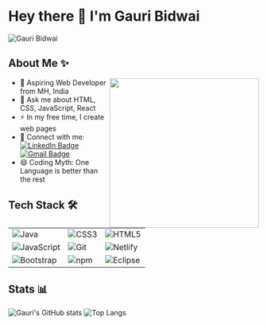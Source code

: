 # Hey there :wave: I'm Gauri Bidwai
![Gauri Bidwai](https://user-images.githubusercontent.com/73097560/115834477-dbab4500-a447-11eb-908a-139a6edaec5c.gif)

## About Me :sparkles:




 <img align="right" src="https://repository-images.githubusercontent.com/462900780/0a10af70-6cbf-46df-9071-0ff586a3b1d6" width="300" />
 
   
   - :telescope: Aspiring Web Developer from MH, India
   - :speech_balloon: Ask me about HTML, CSS, JavaScript, React
   - :zap: In my free time, I create web pages
   - :iphone: Connect with me:
[![LinkedIn Badge](https://img.shields.io/badge/-LinkedIn-blue?style=flat&logo=Linkedin&logoColor=white)](https://www.linkedin.com/in/gauri-bidwai/) &nbsp;
 [![Gmail Badge](https://img.shields.io/badge/Gmail-D14836?style=flat&logo=gmail&logoColor=white)](gauribidwai94@gmail.com)
   - 😄 Coding Myth: One Language is better than the rest
    


## Tech Stack :hammer_and_wrench:

|                                                                                                  |                                                                                                 |                                                                                                    |
|--------------------------------------------------------------------------------------------------------------|--------------------------------------------------------------------------------------------------------------|--------------------------------------------------------------------------------------------------------------|
| ![Java](https://img.shields.io/badge/Java-ED8B00?style=flat&logo=openjdk&logoColor=white)                   | ![CSS3](https://img.shields.io/badge/CSS3-1572B6?style=flat&logo=css3&logoColor=white)                   | ![HTML5](https://img.shields.io/badge/HTML5-E34F26?style=for-the-badge&logo=html5&logoColor=white)      |
| ![JavaScript](https://img.shields.io/badge/JavaScript-F7DF1E?style=flat&logo=JavaScript&logoColor=white) | ![Git](https://img.shields.io/badge/GitHub-100000?style=flat&logo=github&logoColor=white)                | ![Netlify](https://img.shields.io/badge/Netlify-00C7B7?style=flat&logo=netlify&logoColor=white)          |
| ![Bootstrap](https://img.shields.io/badge/Bootstrap-563D7C?style=flat&logo=bootstrap&logoColor=white)    | ![npm](https://img.shields.io/badge/npm-CB3837?style=flat&logo=npm&logoColor=white)                      | ![Eclipse](https://img.shields.io/badge/Eclipse-2C2255?style=flat&logo=eclipse&logoColor=white)          |



## Stats :bar_chart:

![Gauri's GitHub stats](https://github-readme-stats.vercel.app/api?username=gitusergb&show_icons=true&theme=slateorange&bg_color=000000&card_width=500px)
![Top Langs](https://github-readme-stats.vercel.app/api/top-langs/?username=gitusergb&layout=compact&theme=vision-friendly-dark&card_width=450px)



